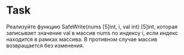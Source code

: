 # Task
Реализуйте функцию SafeWrite(nums [5]int, i, val int) [5]int, которая записывает значение val в массив nums по индексу i, если индекс находится в рамках массива. В противном случае массив возвращается без изменения.